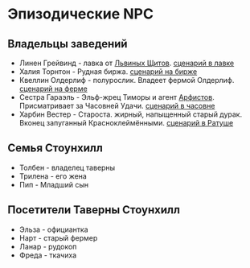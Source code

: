 # Эпизодические NPC

## Владельцы заведений
* Линен Грейвинд - лавка от [Львиных Щитов](../organisations/lviniy-shit.md). [сценарий в лавке]()
* Халия Торнтон - Рудная биржа. [сценарий на бирже](./scenarios/rudnaya-birga.md) 
* Квеллин Олдерлиф - полурослик. Владеет фермой Олдерлиф. [сценарий на ферме](../scenarios/olderlif-farm.md)
* Сестра Гараэль - Эльф-жрец Тиморы и агент [Арфистов](../organisations/arfists.md). Присматривает за Часовней Удачи. [сценарий в часовне](../scenarios/chapel-of-fortune.md)
* Харбин Вестер - Староста. жирный, напыщенный старый дурак. Вконец запуганный Красноклеймёнными. [сценарий в Ратуше](../scenarios/ratusha.md)

## Семья Стоунхилл
* Толбен - владелец таверны
* Трилена - его жена
* Пип - Младший сын

## Посетители Таверны Стоунхилл
* Эльза - официантка
* Нарт - старый фермер
* Ланар - рудокоп
* Фреда - ткачиха